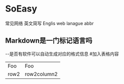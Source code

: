# SoEasy
常见网络 英文简写
Englis web lanague abbr
## Markdown是一门标记语言吗
--是否有软件可以自动生成对应的格式信息
#加入表格内容
<table>
    <tr>
        <td>Foo</td>
      <td>Foo</td>
    </tr>
  <tr>
    <td>row2</td>
    <td>row2column2</td>
  </tr>
</table>
